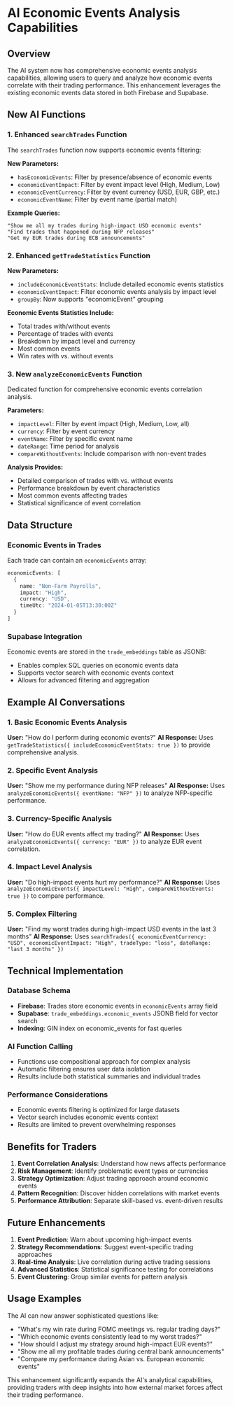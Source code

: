 # AI Economic Events Analysis Capabilities

## Overview

The AI system now has comprehensive economic events analysis capabilities, allowing users to query and analyze how economic events correlate with their trading performance. This enhancement leverages the existing economic events data stored in both Firebase and Supabase.

## New AI Functions

### 1. Enhanced `searchTrades` Function

The `searchTrades` function now supports economic events filtering:

**New Parameters:**
- `hasEconomicEvents`: Filter by presence/absence of economic events
- `economicEventImpact`: Filter by event impact level (High, Medium, Low)
- `economicEventCurrency`: Filter by event currency (USD, EUR, GBP, etc.)
- `economicEventName`: Filter by event name (partial match)

**Example Queries:**
```
"Show me all my trades during high-impact USD economic events"
"Find trades that happened during NFP releases"
"Get my EUR trades during ECB announcements"
```

### 2. Enhanced `getTradeStatistics` Function

**New Parameters:**
- `includeEconomicEventStats`: Include detailed economic events statistics
- `economicEventImpact`: Filter economic events analysis by impact level
- `groupBy`: Now supports "economicEvent" grouping

**Economic Events Statistics Include:**
- Total trades with/without events
- Percentage of trades with events
- Breakdown by impact level and currency
- Most common events
- Win rates with vs. without events

### 3. New `analyzeEconomicEvents` Function

Dedicated function for comprehensive economic events correlation analysis.

**Parameters:**
- `impactLevel`: Filter by event impact (High, Medium, Low, all)
- `currency`: Filter by event currency
- `eventName`: Filter by specific event name
- `dateRange`: Time period for analysis
- `compareWithoutEvents`: Include comparison with non-event trades

**Analysis Provides:**
- Detailed comparison of trades with vs. without events
- Performance breakdown by event characteristics
- Most common events affecting trades
- Statistical significance of event correlation

## Data Structure

### Economic Events in Trades
Each trade can contain an `economicEvents` array:
```typescript
economicEvents: [
  {
    name: "Non-Farm Payrolls",
    impact: "High",
    currency: "USD",
    timeUtc: "2024-01-05T13:30:00Z"
  }
]
```

### Supabase Integration
Economic events are stored in the `trade_embeddings` table as JSONB:
- Enables complex SQL queries on economic events data
- Supports vector search with economic events context
- Allows for advanced filtering and aggregation

## Example AI Conversations

### 1. Basic Economic Events Analysis
**User:** "How do I perform during economic events?"
**AI Response:** Uses `getTradeStatistics({ includeEconomicEventStats: true })` to provide comprehensive analysis.

### 2. Specific Event Analysis
**User:** "Show me my performance during NFP releases"
**AI Response:** Uses `analyzeEconomicEvents({ eventName: "NFP" })` to analyze NFP-specific performance.

### 3. Currency-Specific Analysis
**User:** "How do EUR events affect my trading?"
**AI Response:** Uses `analyzeEconomicEvents({ currency: "EUR" })` to analyze EUR event correlation.

### 4. Impact Level Analysis
**User:** "Do high-impact events hurt my performance?"
**AI Response:** Uses `analyzeEconomicEvents({ impactLevel: "High", compareWithoutEvents: true })` to compare performance.

### 5. Complex Filtering
**User:** "Find my worst trades during high-impact USD events in the last 3 months"
**AI Response:** Uses `searchTrades({ economicEventCurrency: "USD", economicEventImpact: "High", tradeType: "loss", dateRange: "last 3 months" })`

## Technical Implementation

### Database Schema
- **Firebase**: Trades store economic events in `economicEvents` array field
- **Supabase**: `trade_embeddings.economic_events` JSONB field for vector search
- **Indexing**: GIN index on economic_events for fast queries

### AI Function Calling
- Functions use compositional approach for complex analysis
- Automatic filtering ensures user data isolation
- Results include both statistical summaries and individual trades

### Performance Considerations
- Economic events filtering is optimized for large datasets
- Vector search includes economic events context
- Results are limited to prevent overwhelming responses

## Benefits for Traders

1. **Event Correlation Analysis**: Understand how news affects performance
2. **Risk Management**: Identify problematic event types or currencies
3. **Strategy Optimization**: Adjust trading approach around economic events
4. **Pattern Recognition**: Discover hidden correlations with market events
5. **Performance Attribution**: Separate skill-based vs. event-driven results

## Future Enhancements

1. **Event Prediction**: Warn about upcoming high-impact events
2. **Strategy Recommendations**: Suggest event-specific trading approaches
3. **Real-time Analysis**: Live correlation during active trading sessions
4. **Advanced Statistics**: Statistical significance testing for correlations
5. **Event Clustering**: Group similar events for pattern analysis

## Usage Examples

The AI can now answer sophisticated questions like:
- "What's my win rate during FOMC meetings vs. regular trading days?"
- "Which economic events consistently lead to my worst trades?"
- "How should I adjust my strategy around high-impact EUR events?"
- "Show me all my profitable trades during central bank announcements"
- "Compare my performance during Asian vs. European economic events"

This enhancement significantly expands the AI's analytical capabilities, providing traders with deep insights into how external market forces affect their trading performance.
